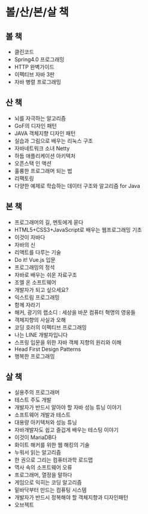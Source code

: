 # 볼/산/본/살 책

## 볼 책
- 클린코드
- Spring4.0 프로그래밍
- HTTP 완벽가이드
- 이펙티브 자바 3판
- 자바 병렬 프로그래밍

## 산 책
- 뇌를 자극하는 알고리즘
- GoF의 디자인 패턴
- JAVA 객체지향 디자인 패턴
- 실습과 그림으로 배우는 리눅스 구조
- 자바네트워크 소녀 Netty
- 하둡 애플리케이션 아키텍처
- 오픈스택 인 액션
- 훌륭한 프로그래머 되는 법
- 리팩토링
- 다양한 예제로 학습하는 데이터 구조와 알고리즘 for Java

## 본 책
- 프로그래머의 길, 멘토에게 묻다
- HTML5+CSS3+JavaScript로 배우는 웹프로그래밍 기초
- 이것이 자바다
- 자바의 신
- 리액트를 다루는 기술
- Do it! Vue.js 입문
- 프로그래밍의 정석
- 자바로 배우는 쉬운 자료구조
- 조엘 온 소프트웨어
- 개발자가 되고 싶으세요?
- 익스트림 프로그래밍
- 함께 자라기
- 해커, 광기의 랩소디 : 세상을 바꾼 컴퓨터 혁명의 영웅들
- 객체지향의 사실과 오해
- 코딩 호러의 이펙티브 프로그래밍
- 나는 LINE 개발자입니다
- 스프링 입문을 위한 자바 객체 지향의 원리와 이해
- Head First Design Patterns
- 행복한 프로그래밍

## 살 책
- 실용주의 프로그래머
- 테스트 주도 개발
- 개발자가 반드시 알아야 할 자바 성능 튜닝 이야기
- 소프트웨어 개발과 테스트
- 대용량 아키텍처와 성능 튜닝
- 자바개발자도 쉽고 즐겁게 배우는 테스팅 이야기
- 이것이 MariaDB다
- 화이트 해커를 위한 웹 해킹의 기술
- 누워서 읽는 알고리즘
- 한 권으로 그리는 컴퓨터과학 로드맵
- 역사 속의 소프트웨어 오류
- 프로그래머, 열정을 말하다
- 게임으로 익히는 코딩 알고리즘
- 밑바닥부터 만드는 컴퓨팅 시스템
- 개발자가 반드시 정복해야 할 객체지향과 디자인패턴
- 오브젝트